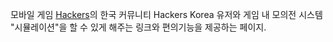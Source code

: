모바일 게임 [Hackers](https://play.google.com/store/apps/details?id=com.tricksterarts.hackers)의 한국 커뮤니티 Hackers Korea 유저와 게임 내 모의전 시스템 "시뮬레이션"을 할 수 있게 해주는 링크와 편의기능을 제공하는 페이지.
